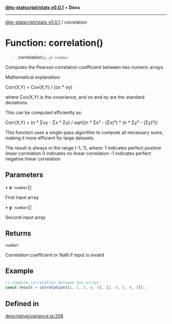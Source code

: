 [**@ts-statscript/stats v0.0.1**](../README.md) • **Docs**

***

[@ts-statscript/stats v0.0.1](../globals.md) / correlation

# Function: correlation()

> **correlation**(`x`, `y`): `number`

Computes the Pearson correlation coefficient between two numeric arrays.

Mathematical explanation:

Corr(X,Y) = Cov(X,Y) / (σx * σy)

where Cov(X,Y) is the covariance, and σx and σy are the standard deviations.

This can be computed efficiently as:

Corr(X,Y) = (n * Σxy - Σx * Σy) / sqrt((n * Σx² - (Σx)²) * (n * Σy² - (Σy)²))

This function uses a single-pass algorithm to compute all necessary sums,
making it more efficient for large datasets.

The result is always in the range [-1, 1], where:
1 indicates perfect positive linear correlation
0 indicates no linear correlation
-1 indicates perfect negative linear correlation

## Parameters

• **x**: `number`[]

First input array

• **y**: `number`[]

Second input array

## Returns

`number`

Correlation coefficient or NaN if input is invalid

## Example

```ts
// Compute correlation between two arrays
const result = correlation([1, 2, 3, 4, 5], [2, 4, 5, 4, 5]);
```

## Defined in

[descriptive/variance.ts:208](https://github.com/ts-statscript/stats/blob/dceb26cb9061e91eee4cc8c843a1713ba4debe0f/src/descriptive/variance.ts#L208)
